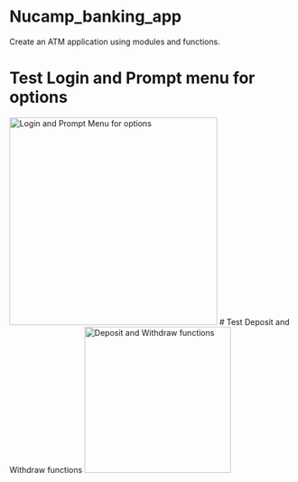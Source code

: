 # Nucamp_banking_app
Create an ATM application using modules and functions.
# Test Login and Prompt menu for options
<img width="368" alt="Login and Prompt Menu for options" src="https://user-images.githubusercontent.com/94755124/145055155-458bd3de-195d-4e32-af1d-93e68bf73ab6.PNG">
# Test Deposit and Withdraw functions
<img width="259" alt="Deposit and Withdraw functions" src="https://user-images.githubusercontent.com/94755124/145055614-4e815f10-be96-4af5-b5d2-cae6b30d6c49.PNG">
